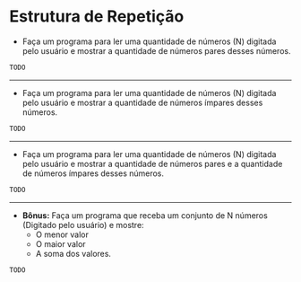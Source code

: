 # Estrutura de Repetição

- Faça um programa para ler uma quantidade de números (N) digitada pelo usuário e mostrar a quantidade de números pares desses números.

```java
TODO
```

* * *

- Faça um programa para ler uma quantidade de números (N) digitada pelo usuário e mostrar a quantidade de números ímpares desses números.

```java
TODO
```

* * *

- Faça um programa para ler uma quantidade de números (N) digitada pelo usuário e mostrar a quantidade de números pares e a quantidade de números ímpares desses números.

```java
TODO
```

* * *

- **Bônus:** Faça um programa que receba um conjunto de N números (Digitado pelo usuário) e mostre: 
  - O menor valor
  - O maior valor
  - A soma dos valores. 

```java
TODO
```
